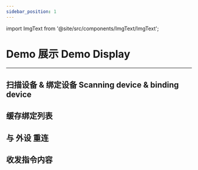 ```yaml
---
sidebar_position: 1
---
```



import ImgText from '@site/src/components/ImgText/ImgText';

# Demo 展示 Demo Display
--- 



## 扫描设备 & 绑定设备 Scanning device & binding device
<ImgText width={360} src="/img/flutter_search.gif" text="<h2>步骤解释:</h2>1. 打开App展示的是已绑定设备列表<br><br>2.点击右上角 搜索 按钮进入搜索页面<br><br>3.在搜索到的设备中找到想要连接的设备<br><br>4.点击 链接 按钮 绑定&连接 设备<br><br>5. 已绑列表 已存在绑定设备<h2>Step explanation:</h2>1. When the app is opened, what is displayed is the list of bound devices.<br><br>2.Click the `Search` button on the top right corner to enter the search page.<br><br>3. Find the device you want to connect among the devices that have been searched for.<br><br>4.Click the `Link` button to bind and connect the device.<br><br>5. Bound List  Existing Bound Devices"/>


## 缓存绑定列表
<ImgText width={360} src="/img/flutter_bind.gif" text="<h2>步骤解释:</h2>1. 打开App展示的是已绑定设备列表<br><br>2.如果之前已经绑定过设备,这里会首先展示已缓存的设备<br><br><h2>Step explanation:</h2>1. When the app is opened, what is displayed is the list of bound devices.<br><br>2. If the device has been bound before, the cached device will be displayed here first.<br><br>" right={true}/>


## 与 外设 重连
<ImgText width={360} src="/img/flutter_reconnect.gif" text="<h2>步骤解释:</h2>1. 打开App展示的是已绑定设备列表<br><br>2.此时将会自动连接设备<h2>Step explanation:</h2>1. When the app is opened, what is displayed is the list of bound devices.<br><br>2.At this point, the device will be automatically connected." right={true} />


## 收发指令内容
<ImgText width={360} src="/img/flutter_data_io.gif" text="<h2>步骤解释:</h2>1. 进入绑定列表,查看已连接的设备<br><br>2.点击想要交互的外设设备,此时进入设备详情页面;在此可展示交互的详细信息<br><br>3.底部检测项菜单为此设备支持的检测项目,<br><br>4. 底部的检测项目长按可以呼出交互的指令<br><br>5. 电极指令可进行设备交互<br><br>6. 开始点击血压中的开始测量指令<br><br>7. 上半部分会展示指令相关的内容(可视化)<br><br> 8. 指令分为交互式(血压、肺功能、尿液、血氧等)、被动接收式两种<br><br>9. 通过交互和 被动接收的信息都会展示在屏幕的上半部分<h2>Step explanation:</h2>1. Enter the binding list and view the connected devices<br><br>2. Click on the peripheral device you want to interact with. At this point, you will enter the device details page; here, you can view the detailed information for the interaction.<br><br>3.The bottom detection item menu lists the detection items supported by this device.,<br><br>4. The bottom detection items can be activated by long-pressing and will trigger the interactive instructions.<br><br>5. Electrode instructions enable device interaction<br><br>6. Click the `Start Measurement` instruction in the blood pressure section<br><br>7. The upper part will display the content (visualization) related to the instructions.<br><br> 8. The instructions are divided into two types: interactive (such as blood pressure, lung function, urine, blood oxygen, etc.) and passive receiving type. <br><br>9. Both the interactive and passive-receiving information will be displayed in the upper half of the screen." />

